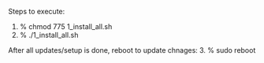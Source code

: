 Steps to execute:
1. % chmod 775 1_install_all.sh
2. % ./1_install_all.sh

After all updates/setup is done, reboot to update chnages:
3. % sudo reboot
